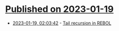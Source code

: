 # [Published on 2023-01-19](index.md)

* [2023-01-19, 02:03:42](https://lobste.rs/s/c3gqys/tail_recursion_rebol) - [Tail recursion in REBOL](http://ll1.ai.mit.edu/marshall.html)
